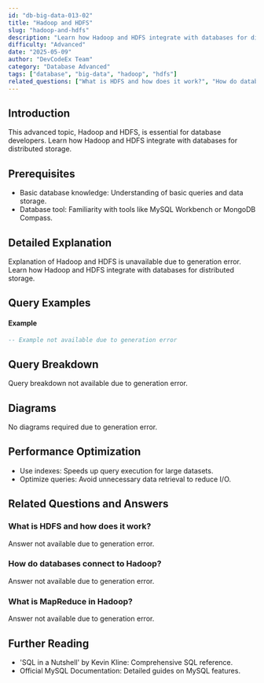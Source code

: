 ```yaml
---
id: "db-big-data-013-02"
title: "Hadoop and HDFS"
slug: "hadoop-and-hdfs"
description: "Learn how Hadoop and HDFS integrate with databases for distributed storage."
difficulty: "Advanced"
date: "2025-05-09"
author: "DevCodeEx Team"
category: "Database Advanced"
tags: ["database", "big-data", "hadoop", "hdfs"]
related_questions: ["What is HDFS and how does it work?", "How do databases connect to Hadoop?", "What is MapReduce in Hadoop?"]
---
```


## Introduction

This advanced topic, Hadoop and HDFS, is essential for database developers. Learn how Hadoop and HDFS integrate with databases for distributed storage.

## Prerequisites

- Basic database knowledge: Understanding of basic queries and data storage.
- Database tool: Familiarity with tools like MySQL Workbench or MongoDB Compass.

## Detailed Explanation

Explanation of Hadoop and HDFS is unavailable due to generation error. Learn how Hadoop and HDFS integrate with databases for distributed storage.

## Query Examples

#### Example
```sql
-- Example not available due to generation error
```

## Query Breakdown

Query breakdown not available due to generation error.

## Diagrams

No diagrams required due to generation error.

## Performance Optimization

- Use indexes: Speeds up query execution for large datasets.
- Optimize queries: Avoid unnecessary data retrieval to reduce I/O.

## Related Questions and Answers

### What is HDFS and how does it work?

Answer not available due to generation error.

### How do databases connect to Hadoop?

Answer not available due to generation error.

### What is MapReduce in Hadoop?

Answer not available due to generation error.

## Further Reading

- 'SQL in a Nutshell' by Kevin Kline: Comprehensive SQL reference.
- Official MySQL Documentation: Detailed guides on MySQL features.